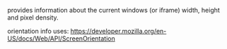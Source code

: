 provides information about the current windows (or iframe) width, height and pixel density.

orientation info uses: https://developer.mozilla.org/en-US/docs/Web/API/ScreenOrientation
